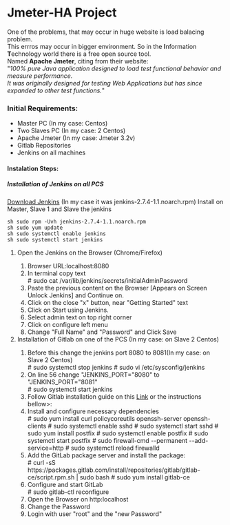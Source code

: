 <h1>Jmeter-HA Project</h1>

One of the problems, that may occur in huge website is load balacing problem.<br> This errros may occur in bigger environment.
So in the <b>I</b>nformation <b>T</b>echnology world there is a free open source tool.<br>
Named <b>Apache Jmeter</b>, citing from their website: <br>"<i>100% pure Java application designed to load test functional behavior and measure performance.<br> 
It was originally designed for testing Web Applications but has since expanded to other test functions.</i>"<br>

<h3>Initial Requirements:</h3>
<ul>
<li>Master PC (In my case: Centos)<br></li>
<li>Two Slaves PC (In my case: 2 Centos)<br></li>
<li>Apache Jmeter (In my case: Jmeter 3.2v)<br></li>
<li>Gitlab Repositories<br></li>
<li>Jenkins on all machines<br></li>
</ul>

<h4>Instalation Steps:</h4>

<h5>Installation of Jenkins on all PCS</h5>
<a href="https://jenkins.io/download/">Download Jenkins</a> (In my case it was jenkins-2.7.4-1.1.noarch.rpm)
Install on Master, Slave 1 and Slave the jenkins
    
```
sh sudo rpm -Uvh jenkins-2.7.4-1.1.noarch.rpm
sh sudo yum update
sh sudo systemctl enable jenkins
sh sudo systemctl start jenkins
```
<ol>
    <li>Open the Jenkins on the Browser (Chrome/Firefox)</li>
    <ol>
    <li>Browser URL:localhost:8080 </li>
    <li>In terminal copy text</li>
        # sudo cat /var/lib/jenkins/secrets/initialAdminPassword
    <li>Paste the previous content on the Browser [Appears on Screen Unlock Jenkins] and Continue on.</li>
    <li>Click on the close "x" button, near "Getting Started" text</li>
    <li>Click on Start using Jenkins.</li>
	<li>Select admin text on top right corner</li>
	<li>Click on configure left menu</li>
	<li>Change "Full Name" and "Password" and Click Save</li>
    </ol>
<li>Installation of Gitlab on one of the PCS (In my case: on Slave 2 Centos)</li>
	<ol>
	<li>Before this change the jenkins port 8080 to 8081(In my case: on Slave 2 Centos)</li>
		# sudo systemctl stop jenkins
		# sudo vi /etc/sysconfig/jenkins
	<li>On line 56 change "JENKINS_PORT="8080" to "JENKINS_PORT="8081"</li>
		# sudo systemctl start jenkins
	<li>Follow Gitlab installation guide on this <a href="https://about.gitlab.com/installation/#centos">Link</a> or the instructions bellow>:</li>
	<li>Install and configure necessary dependencies</li>
		# sudo yum install curl policycoreutils openssh-server openssh-clients
		# sudo systemctl enable sshd
		# sudo systemctl start sshd
		# sudo yum install postfix
		# sudo systemctl enable postfix
		# sudo systemctl start postfix
		# sudo firewall-cmd --permanent --add-service=http
		# sudo systemctl reload firewalld
	<li>Add the GitLab package server and install the package:</li>
		# curl -sS https://packages.gitlab.com/install/repositories/gitlab/gitlab-ce/script.rpm.sh | sudo bash
		# sudo yum install gitlab-ce
	<li>Configure and start GitLab</li>
		# sudo gitlab-ctl reconfigure
	<li>Open the Browser on http:localhost</li>
	<li>Change the Password</li>
	<li>Login with user "root" and the "new Password"</li>
	</ol>
</ol>
